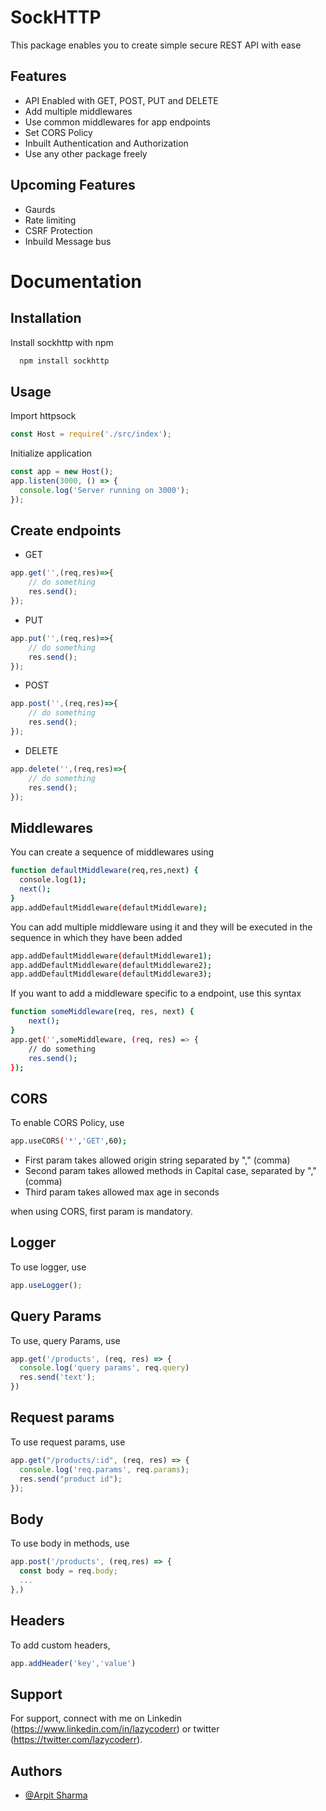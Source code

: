 
# SockHTTP

This package enables you to create simple secure REST API with ease 




## Features

- API Enabled with GET, POST, PUT and DELETE
- Add multiple middlewares
- Use common middlewares for app endpoints
- Set CORS Policy
- Inbuilt Authentication and Authorization
- Use any other package freely

## Upcoming Features
- Gaurds
- Rate limiting
- CSRF Protection
- Inbuild Message bus


# Documentation

## Installation

Install sockhttp with npm

```bash
  npm install sockhttp
```

## Usage
Import httpsock

```js
const Host = require('./src/index');
```

Initialize application

```js
const app = new Host();
app.listen(3000, () => {
  console.log('Server running on 3000');
});
```

## Create endpoints

- GET

```js
app.get('',(req,res)=>{
    // do something
    res.send();
});
```

- PUT

```js
app.put('',(req,res)=>{
    // do something
    res.send();
});
```

- POST

```js
app.post('',(req,res)=>{
    // do something
    res.send();
});
```

- DELETE

```js
app.delete('',(req,res)=>{
    // do something
    res.send();
});
```

## Middlewares

You can create a sequence of middlewares using

```bash
function defaultMiddleware(req,res,next) {
  console.log(1);
  next();
}
app.addDefaultMiddleware(defaultMiddleware);
```

You can add multiple middleware using it and they will be executed in the sequence in which they have been added

```bash
app.addDefaultMiddleware(defaultMiddleware1);
app.addDefaultMiddleware(defaultMiddleware2);
app.addDefaultMiddleware(defaultMiddleware3);
```

If you want to add a middleware specific to a endpoint, use this syntax

```bash
function someMiddleware(req, res, next) {
    next();
}
app.get('',someMiddleware, (req, res) => {
    // do something
    res.send();
});
```

## CORS
To enable CORS Policy, use 

```bash
app.useCORS('*','GET',60);
```

- First param takes allowed origin string separated by "," (comma)
- Second param takes allowed methods in Capital case, separated by "," (comma)
- Third param takes allowed max age in seconds

when using CORS, first param is mandatory.

## Logger
To use logger, use 

```js
app.useLogger();
```

## Query Params
To use, query Params, use
```js
app.get('/products', (req, res) => {
  console.log('query params', req.query)
  res.send('text');
})
```

## Request params
To use request params, use

```js
app.get("/products/:id", (req, res) => {
  console.log('req.params', req.params);
  res.send("product id");
});
```

## Body
To use body in methods, use
```js
app.post('/products', (req,res) => {
  const body = req.body;
  ...
},)
```

## Headers
To add custom headers,
```js
app.addHeader('key','value')
```
    
## Support

For support, connect with me on Linkedin (https://www.linkedin.com/in/lazycoderr) or twitter (https://twitter.com/lazycoderr).


## Authors

- [@Arpit Sharma](https://github.com/OrignalLazyCoder)

